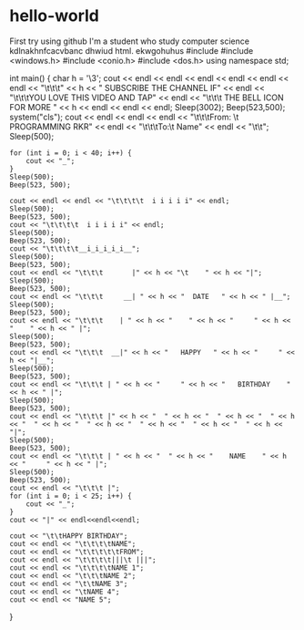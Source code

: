 # hello-world
First try using github
I'm a student who study computer science
kdlnakhnfcacvbanc
dhwiud
html.
ekwgohuhus
#include <iostream>
#include <windows.h>
#include <conio.h>
#include <dos.h>
using namespace std;

int main()
{
char h = '\3';
cout << endl << endl << endl << endl << endl << endl << "\t\t\t" << h << " SUBSCRIBE THE CHANNEL IF" << endl << "\t\t\tYOU LOVE THIS VIDEO AND TAP" << endl << "\t\t\t THE BELL ICON FOR MORE " << h << endl << endl << endl;
Sleep(3002);
Beep(523,500);
system("cls");
cout << endl << endl << endl << "\t\t\tFrom: \t PROGRAMMING RKR" << endl << "\t\t\tTo:\t Name" << endl << "\t\t";
Sleep(500);


    for (int i = 0; i < 40; i++) {
        cout << "_";
    }
    Sleep(500);
    Beep(523, 500);

    cout << endl << endl << "\t\t\t\t  i i i i i" << endl;
    Sleep(500);
    Beep(523, 500);
    cout << "\t\t\t\t  i i i i i" << endl;
    Sleep(500);
    Beep(523, 500);
    cout << "\t\t\t\t__i_i_i_i_i__";
    Sleep(500);
    Beep(523, 500);
    cout << endl << "\t\t\t       |" << h << "\t    " << h << "|";
    Sleep(500);
    Beep(523, 500);
    cout << endl << "\t\t\t     __| " << h << "  DATE   " << h << " |__";
    Sleep(500);
    Beep(523, 500);
    cout << endl << "\t\t\t    | " << h << "    " << h << "     " << h << "    " << h << " |";
    Sleep(500);
    Beep(523, 500);
    cout << endl << "\t\t\t  __|" << h << "   HAPPY   " << h << "     " << h << "|__";
    Sleep(500);
    Beep(523, 500);
    cout << endl << "\t\t\t | " << h << "     " << h << "   BIRTHDAY    " << h << " |";
    Sleep(500);
    Beep(523, 500);
    cout << endl << "\t\t\t |" << h << "  " << h << "  " << h << "  " << h << "  " << h << "  " << h << "  " << h << "  " << h << "  " << h << "|";
    Sleep(500);
    Beep(523, 500);
    cout << endl << "\t\t\t | " << h << "  " << h << "    NAME    " << h << "     " << h << " |";
    Sleep(500);
    Beep(523, 500);
    cout << endl << "\t\t\t |";
    for (int i = 0; i < 25; i++) {
        cout << "_";
    }
    cout << "|" << endl<<endl<<endl;

    cout << "\t\tHAPPY BIRTHDAY";
    cout << endl << "\t\t\t\tNAME";
    cout << endl << "\t\t\t\t\tFROM";
    cout << endl << "\t\t\t\t|||\t |||";
    cout << endl << "\t\t\t\tNAME 1";
    cout << endl << "\t\t\tNAME 2";
    cout << endl << "\t\tNAME 3";
    cout << endl << "\tNAME 4";
    cout << endl << "NAME 5";

}